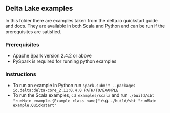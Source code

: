 ## Delta Lake examples
In this folder there are examples taken from the delta.io quickstart guide and docs. They are available in both Scala and Python and can be run if the prerequisites are satisfied.

### Prerequisites
* Apache Spark version 2.4.2 or above
* PySpark is required for running python examples

### Instructions
* To run an example in Python run `spark-submit --packages io.delta:delta-core_2.11:0.4.0 PATH/TO/EXAMPLE`
* To run the Scala examples, `cd examples/scala` and run `./build/sbt "runMain example.{Example class name}"` e.g. `./build/sbt "runMain example.Quickstart"`